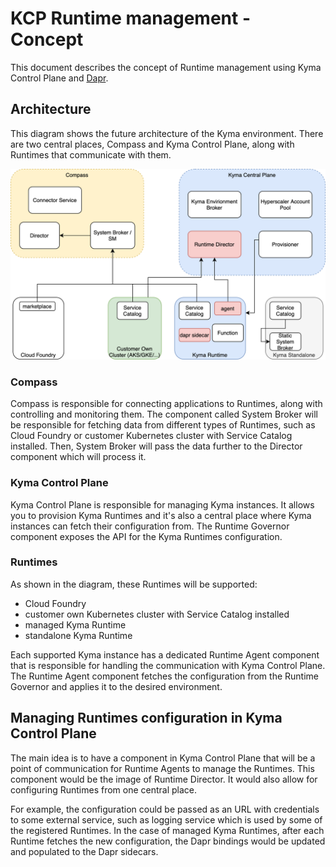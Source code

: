 # KCP Runtime management - Concept

This document describes the concept of Runtime management using Kyma Control Plane and [Dapr](https://dapr.io).

## Architecture

This diagram shows the future architecture of the Kyma environment.
There are two central places, Compass and Kyma Control Plane, along with Runtimes that communicate with them.

![Concept image](assets/concept.png)

### Compass

Compass is responsible for connecting applications to Runtimes, along with controlling and monitoring them.
The component called System Broker will be responsible for fetching data from different types of Runtimes, such as Cloud Foundry or customer Kubernetes cluster with Service Catalog installed. Then, System Broker will pass the data further to the Director component which will process it.  

### Kyma Control Plane

Kyma Control Plane is responsible for managing Kyma instances. It allows you to provision Kyma Runtimes and it's also a central place where Kyma instances can fetch their configuration from. The Runtime Governor component exposes the API for the Kyma Runtimes configuration.

### Runtimes

As shown in the diagram, these Runtimes will be supported:
- Cloud Foundry
- customer own Kubernetes cluster with Service Catalog installed
- managed Kyma Runtime
- standalone Kyma Runtime

Each supported Kyma instance has a dedicated Runtime Agent component that is responsible for handling the communication with Kyma Control Plane. The Runtime Agent component fetches the configuration from the Runtime Governor and applies it to the desired environment.

## Managing Runtimes configuration in Kyma Control Plane

The main idea is to have a component in Kyma Control Plane that will be a point of communication for Runtime Agents to manage the Runtimes. This component would be the image of Runtime Director. It would also allow for configuring Runtimes from one central place.

For example, the configuration could be passed as an URL with credentials to some external service, such as logging service which is used by some of the registered Runtimes. In the case of managed Kyma Runtimes, after each Runtime fetches the new configuration, the Dapr bindings would be updated and populated to the Dapr sidecars.
